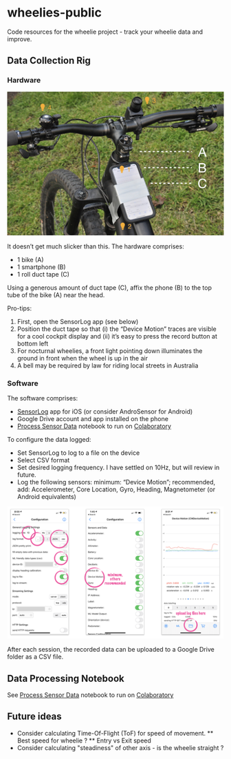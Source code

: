 # wheelies-public
Code resources for the wheelie project - track your wheelie data and improve.

## Data Collection Rig

### Hardware
![hardware steup](images/data_collection_rig.jpg)

It doesn’t get much slicker than this. The hardware comprises:
* 1 bike (A)
* 1 smartphone (B)
* 1 roll duct tape (C)

Using a generous amount of duct tape (C), affix the phone (B) to the top tube of the bike (A) near the head. 

Pro-tips:
1. First, open the SensorLog app (see below)
2. Position the duct tape so that (i) the “Device Motion” traces are visible for a cool cockpit display and (ii) it’s easy to press the record button at bottom left
3. For nocturnal wheelies, a front light pointing down illuminates the ground in front when the wheel is up in the air
4. A bell may be required by law for riding local streets in Australia

### Software

The software comprises:
* [SensorLog](http://sensorlog.berndthomas.net/) app for iOS (or consider AndroSensor for Android)
* Google Drive account and app installed on the phone
* [Process Sensor Data](process_sensor_data.ipynb) notebook to run on [Colaboratory](https://colab.research.google.com/) 

To configure the data logged:
* Set SensorLog to log to a file on the device 
* Select CSV format
* Set desired logging frequency. I have settled on 10Hz, but will review in future.
* Log the following sensors: minimum: “Device Motion”; recommended, add: Accelerometer, Core Location, Gyro, Heading, Magnetometer (or Android equivalents)

![SensorLog app config](images/SensorLog_config.png)

After each session, the recorded data can be uploaded to a Google Drive folder as a CSV file.

## Data Processing Notebook

See [Process Sensor Data](process_sensor_data.ipynb) notebook to run on [Colaboratory](https://colab.research.google.com/)

## Future ideas
* Consider calculating Time-Of-Flight (ToF) for speed of movement.
** Best speed for wheelie ?
** Entry vs Exit speed
* Consider calculating "steadiness" of other axis - is the wheelie straight ?
